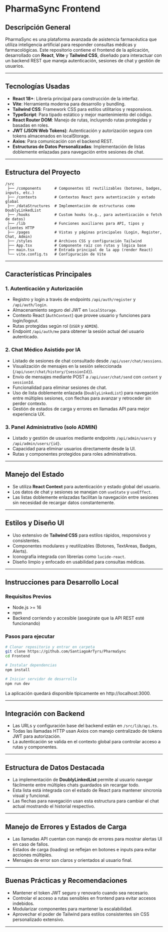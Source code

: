 # PharmaSync Frontend

## Descripción General

PharmaSync es una plataforma avanzada de asistencia farmacéutica que utiliza inteligencia artificial para responder consultas médicas y farmacológicas. Este repositorio contiene el frontend de la aplicación, desarrollado con **React**, **Vite** y **Tailwind CSS**, diseñado para interactuar con un backend REST que maneja autenticación, sesiones de chat y gestión de usuarios.

---

## Tecnologías Usadas

- **React 18+**: Librería principal para construcción de la interfaz.
- **Vite**: Herramienta moderna para desarrollo y bundling.
- **Tailwind CSS**: Framework CSS para estilos utilitarios y responsivos.
- **TypeScript**: Para tipado estático y mejor mantenimiento del código.
- **React Router DOM**: Manejo de rutas, incluyendo rutas protegidas y basadas en roles.
- **JWT (JSON Web Tokens)**: Autenticación y autorización segura con tokens almacenados en localStorage.
- **Axios**: Para comunicación con el backend REST.
- **Estructuras de Datos Personalizadas**: Implementación de listas doblemente enlazadas para navegación entre sesiones de chat.

---

## Estructura del Proyecto

```
/src
 ├── /components      # Componentes UI reutilizables (botones, badges, inputs, etc.)
 ├── /contexts        # Contextos React para autenticación y estado global
 ├── /dataStructures  # Implementación de estructuras como DoublyLinkedList
 ├── /hooks           # Custom hooks (e.g., para autenticación o fetch de datos)
 ├── /lib             # Funciones auxiliares para API, tipos y clientes HTTP
 ├── /pages           # Vistas y páginas principales (Login, Register, Chat, Admin)
 ├── /styles          # Archivos CSS y configuración Tailwind
 ├── App.tsx          # Componente raíz con rutas y lógica base
 ├── main.tsx         # Entrada principal de la app (render React)
 └── vite.config.ts   # Configuración de Vite
```

---

## Características Principales

### 1. Autenticación y Autorización

- Registro y login a través de endpoints `/api/auth/register` y `/api/auth/login`.
- Almacenamiento seguro del JWT en `localStorage`.
- Contexto React (`AuthContext`) que provee usuario y funciones para login/logout.
- Rutas protegidas según rol (`USER` y `ADMIN`).
- Endpoint `/api/auth/me` para obtener la sesión actual del usuario autenticado.

### 2. Chat Médico Asistido por IA

- Listado de sesiones de chat consultado desde `/api/user/chat/sessions`.
- Visualización de mensajes en la sesión seleccionada (`/api/user/chat/history/{sessionId}`).
- Envío de mensajes mediante POST a `/api/user/chat/send` con `content` y `sessionId`.
- Funcionalidad para eliminar sesiones de chat.
- Uso de lista doblemente enlazada (`DoublyLinkedList`) para navegación entre múltiples sesiones, con flechas para avanzar y retroceder sin perder contexto.
- Gestión de estados de carga y errores en llamadas API para mejor experiencia UX.

### 3. Panel Administrativo (solo ADMIN)

- Listado y gestión de usuarios mediante endpoints `/api/admin/users` y `/api/admin/users/{id}`.
- Capacidad para eliminar usuarios directamente desde la UI.
- Rutas y componentes protegidos para roles administrativos.

---

## Manejo del Estado

- Se utiliza **React Context** para autenticación y estado global del usuario.
- Los datos de chat y sesiones se manejan con `useState` y `useEffect`.
- Las listas doblemente enlazadas facilitan la navegación entre sesiones sin necesidad de recargar datos constantemente.

---

## Estilos y Diseño UI

- Uso extensivo de **Tailwind CSS** para estilos rápidos, responsivos y consistentes.
- Componentes modulares y reutilizables (Botones, TextAreas, Badges, Alerts).
- Iconografía integrada con librerías como `lucide-react`.
- Diseño limpio y enfocado en usabilidad para consultas médicas.

---

## Instrucciones para Desarrollo Local

### Requisitos Previos

- Node.js >= 16
- npm
- Backend corriendo y accesible (asegúrate que la API REST esté funcionando)

### Pasos para ejecutar

```bash
# Clonar repositorio y entrar en carpeta
git clone https://github.com/SantiagoArTyrs/PharmaSync
cd Frontend

# Instalar dependencias
npm install

# Iniciar servidor de desarrollo
npm run dev
```

La aplicación quedará disponible típicamente en http://localhost:3000.

---

## Integración con Backend

- Las URLs y configuración base del backend están en `/src/lib/api.ts`.
- Todas las llamadas HTTP usan Axios con manejo centralizado de tokens JWT para autorización.
- La autenticación se valida en el contexto global para controlar acceso a rutas y componentes.

---

## Estructura de Datos Destacada

- La implementación de **DoublyLinkedList** permite al usuario navegar fácilmente entre múltiples chats guardados sin recargar todo.
- Esta lista está integrada con el estado de React para mantener sincronía visual y funcional.
- Las flechas para navegación usan esta estructura para cambiar el chat actual mostrando el historial respectivo.

---

## Manejo de Errores y Estados de Carga

- Las llamadas API cuentan con manejo de errores para mostrar alertas UI en caso de fallos.
- Estados de carga (loading) se reflejan en botones e inputs para evitar acciones múltiples.
- Mensajes de error son claros y orientados al usuario final.

---

## Buenas Prácticas y Recomendaciones

- Mantener el token JWT seguro y renovarlo cuando sea necesario.
- Controlar el acceso a rutas sensibles en frontend para evitar accesos indebidos.
- Modularizar componentes para mantener la escalabilidad.
- Aprovechar el poder de Tailwind para estilos consistentes sin CSS personalizado extensivo.

---

